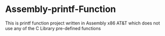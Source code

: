 # Assembly-printf-Function
This is printf function project written in Assembly x86 AT&amp;T which does not use any of the C Library pre-defined functions


